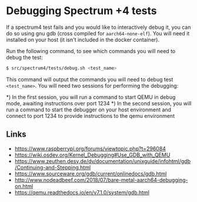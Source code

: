 # Debugging Spectrum +4 tests

If a spectrum4 test fails and you would like to interactively debug it, you can
do so using gnu gdb (cross compiled for `aarch64-none-elf`).  You will need it
installed on your host (it isn't included in the docker container).

Run the following command, to see which commands you will need to debug the
test:

```bash
$ src/spectrum4/tests/debug.sh <test_name>
```

This command will output the commands you will need to debug test `<test_name>`.
You will need two sessions for performing the debugging:

*) In the first session, you will run a command to start QEMU in debug mode,
   awaiting instructions over port 1234
*) In the second session, you will run a command to start the debugger on your
   host environment and connect to port 1234 to provide instructions to the qemu
   environment

## Links

  * <https://www.raspberrypi.org/forums/viewtopic.php?t=296084>
  * <https://wiki.osdev.org/Kernel_Debugging#Use_GDB_with_QEMU>
  * <https://www.zeuthen.desy.de/dv/documentation/unixguide/infohtml/gdb/Continuing-and-Stepping.html>
  * <https://www.sourceware.org/gdb/current/onlinedocs/gdb.html>
  * <http://www.nodeadbeef.com/2018/07/bare-metal-aarch64-debugging-on.html>
  * <https://qemu.readthedocs.io/en/v7.1.0/system/gdb.html>
